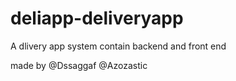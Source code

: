 # deliapp-deliveryapp
A dlivery app system contain backend and front end

made by 
@Dssaggaf
@Azozastic
